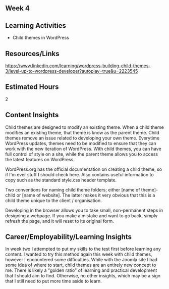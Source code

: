 
## Week 4

## Learning Activities
* Child themes in WordPress
## Resources/Links
https://www.linkedin.com/learning/wordpress-building-child-themes-3/level-up-to-wordpress-developer?autoplay=true&u=2223545
## Estimated Hours
2
## Content Insights
Child themes are designed to modify an existing theme. When a child theme modifies an existing theme, that theme is know as the parent theme. Child themes remove an issue related to developing your own theme. Everytime WordPress updates, themes need to be modified to ensure that they can work with the new iteration of WordPress. With child themes, you can have full control of style on a site, while the parent theme allows you to access the latest features on WordPress.

WordPress.org has the official documentation on creating a child theme, so if I'm ever stuff I should check here. Also contains useful information to copy such as the standard style.css header template.

Two conventions for naming child theme folders; either [name of theme]-child or [name of website]. The latter makes it very obvious that this is a child theme unique to the client / organisation.

Developing in the browser allows you to take small, non-permanent steps in designing a webpage. If you make a mistake and want to go back, simply refresh the page, and it will reset to its original form.
## Career/Employability/Learning Insights
In week two I attempted to put my skills to the test first before learning any content. I wanted to try this method again this week with child themes, however I encountered some difficulties. While with the Joomla site I had some idea of where to start, child themes are an entirely new concept to me. There is likely a "golden ratio" of learning and practical development that I should aim to find. Otherwise, no other insights, which may be a sign that I still need to put more time aside to learn. 